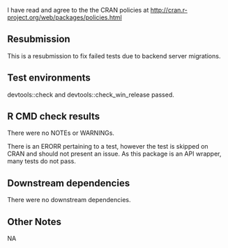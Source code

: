 I have read and agree to the the CRAN policies at
http://cran.r-project.org/web/packages/policies.html

## Resubmission

This is a resubmission to fix failed tests due to backend server migrations.

## Test environments

devtools::check and devtools::check_win_release passed.

## R CMD check results

There were no NOTEs or WARNINGs.

There is an ERORR pertaining to a test, however the test is skipped on CRAN and should not present an issue. As this package is an API wrapper, many tests do not pass.

## Downstream dependencies

There were no downstream dependencies.

## Other Notes

NA
